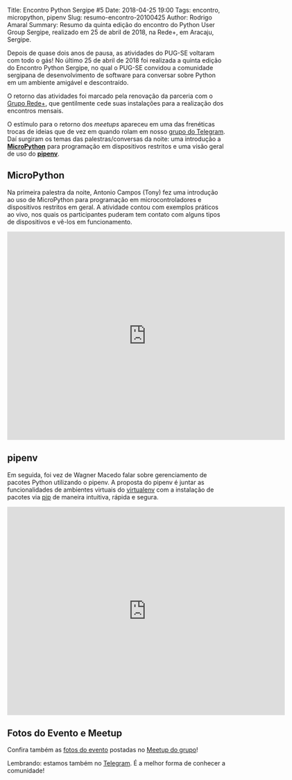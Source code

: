 Title: Encontro Python Sergipe #5
Date: 2018-04-25 19:00
Tags: encontro, micropython, pipenv
Slug: resumo-encontro-20100425
Author: Rodrigo Amaral
Summary: Resumo da quinta edição do encontro do Python User Group Sergipe, realizado em 25 de abril de 2018, na Rede+, em Aracaju, Sergipe. 

Depois de quase dois anos de pausa, as atividades do PUG-SE voltaram com todo o gás! No último 25 de abril de 2018 foi realizada a quinta edição do Encontro Python Sergipe, no qual o PUG-SE convidou a comunidade sergipana de desenvolvimento de software para conversar sobre Python em um ambiente amigável e descontraído.

O retorno das atividades foi marcado pela renovação da parceria com o [Grupo Rede+](http://gruporedemais.com), que gentilmente cede suas instalações para a realização dos encontros mensais.

O estímulo para o retorno dos *meetups* apareceu em uma das frenéticas trocas de ideias que de vez em quando rolam em nosso [grupo do Telegram](https://t.me/pugse). Daí surgiram os temas das palestras/conversas da noite: uma introdução a **[MicroPython](https://micropython.org/)** para programação em dispositivos restritos e uma visão geral de uso do **[pipenv](https://docs.pipenv.org/)**.

## MicroPython

Na primeira palestra da noite, Antonio Campos (Tony) fez uma introdução ao uso de MicroPython para programação em microcontroladores e dispositivos restritos em geral. A atividade contou com exemplos práticos ao vivo, nos quais os participantes puderam tem contato com alguns tipos de dispositivos e vê-los em funcionamento.

<iframe src="https://docs.google.com/presentation/d/e/2PACX-1vQWD3C3HH_Gr9VuWbm-55A7oWKFGAZvr0WOq9pjkEt9pAlZdW332F-lcMNQVqDToVxq5LkmUsavcZeA/embed?start=false&loop=false&delayms=3000" frameborder="0" width="640" height="480" allowfullscreen="true" mozallowfullscreen="true" webkitallowfullscreen="true"></iframe>

## pipenv

Em seguida, foi vez de Wagner Macedo falar sobre gerenciamento de pacotes Python utilizando o pipenv. A proposta do pipenv é juntar as funcionalidades de ambientes virtuais do [virtualenv](https://virtualenv.pypa.io/en/stable/) com a instalação de pacotes via [pip](https://pip.pypa.io/en/stable/) de maneira intuitiva, rápida e segura.

<iframe src="http://prof.wagnermacedo.com/palestra-pipenv/#/" frameborder="0" width="640" height="480" allowfullscreen="true" mozallowfullscreen="true" webkitallowfullscreen="true"></iframe>

## Fotos do Evento e Meetup

Confira também as [fotos do evento](https://www.meetup.com/pt-BR/pug-se/photos/28818817/) postadas no [Meetup do grupo](http://www.meetup.com/pt-BR/pug-se/)! 

Lembrando: estamos também no [Telegram](https://t.me/pugse). É a melhor forma de conhecer a comunidade!
